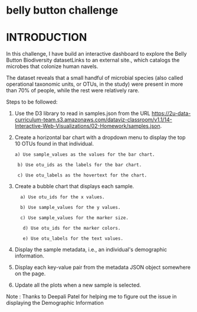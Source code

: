 # belly button challenge

 # INTRODUCTION
 In this challenge, I have build an interactive dashboard to explore the Belly Button Biodiversity datasetLinks to an external site., which catalogs the microbes that colonize human navels.

The dataset reveals that a small handful of microbial species (also called operational taxonomic units, or OTUs, in the study) were present in more than 70% of people, while the rest were relatively rare.

Steps to be followed:

1. Use the D3 library to read in samples.json from the URL https://2u-data-curriculum-team.s3.amazonaws.com/dataviz-classroom/v1.1/14-Interactive-Web-Visualizations/02-Homework/samples.json.

2. Create a horizontal bar chart with a dropdown menu to display the top 10 OTUs found in that individual.

       a) Use sample_values as the values for the bar chart.

        b) Use otu_ids as the labels for the bar chart.

        c) Use otu_labels as the hovertext for the chart.
   
3. Create a bubble chart that displays each sample.

         a) Use otu_ids for the x values.

         b) Use sample_values for the y values.

         c) Use sample_values for the marker size.

          d) Use otu_ids for the marker colors.

          e) Use otu_labels for the text values.

4. Display the sample metadata, i.e., an individual's demographic information.

5. Display each key-value pair from the metadata JSON object somewhere on the page.

6. Update all the plots when a new sample is selected.

Note : Thanks to Deepali Patel for helping me to figure out the issue in displaying the Demographic Information






